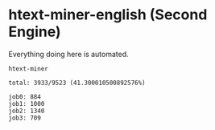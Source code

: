 # htext-miner-english (Second Engine)

Everything doing here is automated.

```
htext-miner

total: 3933/9523 (41.300010500892576%)

job0: 884
job1: 1000
job2: 1340
job3: 709
```